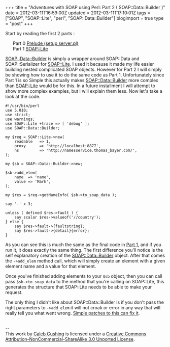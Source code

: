 +++
title = "Adventures with SOAP using Perl: Part 2 ( SOAP::Data::Builder )"
date = 2012-03-11T16:59:00Z
updated = 2012-03-11T17:10:01Z
tags = ["SOAP", "SOAP::Lite",  "perl", "SOAP::Data::Builder"]
blogimport = true 
type = "post"
+++

<p>Start by reading the first 2 parts : <ol style="list-style: none;">  <li>Part 0 <a href="http://www.xenoterracide.com/2011/10/adventures-with-soap-using-perl-part-0.html">Prelude (setup server.pl)</a></li>  <li>Part 1 <a href="http://www.xenoterracide.com/2011/10/adventures-with-soap-using-perl-part-1.html">SOAP::Lite</a></li></ol></p><a href="https://metacpan.org/module/SOAP::Data::Builder">SOAP::Data::Builder</a> is simply a wrapper around SOAP::Data and SOAP::Serializer for <a href="https://metacpan.org/module/SOAP::Lite">SOAP::Lite</a>. I used it because it made my life easier building nested complicated SOAP objects. However for Part 2 I will simply be showing how to use it to do the same code as Part 1. Unfortunately since Part 1 is so Simple this actually makes <a href="https://metacpan.org/module/SOAP::Data::Builder">SOAP::Data::Builder</a> more complex than <a href="https://metacpan.org/module/SOAP::Lite">SOAP::Lite</a> would be for this. In a future installment I will attempt to show more complex examples, but I will explain them less. Now let's take a look at the code. <p><p><script src="https://gist.github.com/1971794.js"> </script><noscript><pre><code>#!/usr/bin/perl<br />use 5.010;<br />use strict;<br />use warnings;<br />use SOAP::Lite +trace => [ 'debug' ];<br />use SOAP::Data::Builder;<br /><br />my $req = SOAP::Lite->new(<br />    readable   => 1,<br />    proxy      => 'http://localhost:8877',<br />    ns         => 'http://namesservice.thomas_bayer.com/',<br />);<br /><br />my $sb = SOAP::Data::Builder->new;<br /><br />$sb->add_elem(<br />    name  => 'name',<br />    value => 'Mark',<br />);<br /><br />my $res = $req->getNameInfo( $sb->to_soap_data );<br /><br />say '-' x 3;<br /><br />unless ( defined $res->fault ) {<br />    say scalar $res->valueof('//country');<br />} else {<br />    say $res->fault->{faultstring};<br />    say $res->fault->{detail}{error};<br />}</code></pre></noscript></p><p>As you can see this is much the same as the final code in <a href="http://www.xenoterracide.com/2011/10/adventures-with-soap-using-perl-part-1.html">Part 1</a>, and if you run it, it does exactly the same thing. The first difference you'll notice is the self explanatory creation of the <a href="https://metacpan.org/module/SOAP::Data::Builder">SOAP::Data::Builder</a> object. After that comes the <code>->add_elem</code> method call, which will simply create an element with a given element name and a value for that element. </p><p>Once you've finished adding elements to your <code>$sb</code> object, then you can call pass <code>$sb->to_soap_data</code> to the method that you're calling on SOAP::Lite, this generates the structure that SOAP::Lite needs to be able to make your request. </p><p>The only thing I didn't like about SOAP::Data::Builder is if you don't pass the right parameters to <code>->add_elem</code> it will not croak or error in any way that will really tell you what went wrong. <a href="https://github.com/xenoterracide/SOAP-Data-Builder/commit/f16f5d693a366f2d9fd2ecca693e7622a3d24cae">Simple patches to this can fix it</a>.</p><div class="blogger-post-footer"><br />--<br />
This <span xmlns:dc="http://purl.org/dc/elements/1.1/" href="http://purl.org/dc/dcmitype/Text" rel="dc:type">work</span> by <a xmlns:cc="http://creativecommons.org/ns#" href="http://www.xenoterracide.com" property="cc:attributionName" rel="cc:attributionURL">Caleb Cushing</a> is licensed under a <a rel="license" href="http://creativecommons.org/licenses/by-nc-sa/3.0/">Creative Commons Attribution-NonCommercial-ShareAlike 3.0 Unported License</a>.</div>
